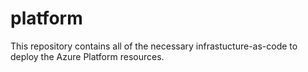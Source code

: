 # platform
This repository contains all of the necessary infrastucture-as-code to deploy the Azure Platform resources.
